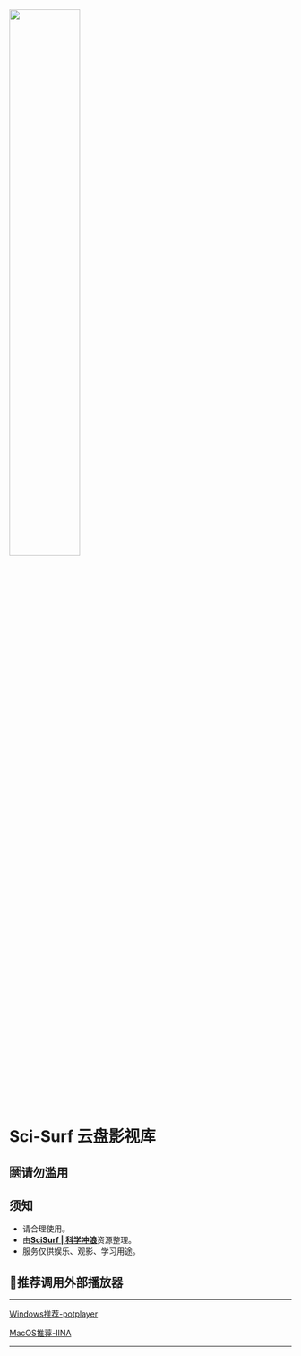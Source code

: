 <img src="https://s3.bmp.ovh/imgs/2022/08/18/55c7f88038657e89.png" width="50%">


Sci-Surf 云盘影视库
=================

 🈲**请勿滥用**
-----------------

## 须知

- 请合理使用。
- 由[**SciSurf | 科学冲浪**](https://t.me/scisurf)资源整理。
- 服务仅供娱乐、观影、学习用途。

## 🎦推荐调用外部播放器

---


[Windows推荐-potplayer](https://daumpotplayer.com/download/)

[MacOS推荐-IINA](https://iina.io/)

---
